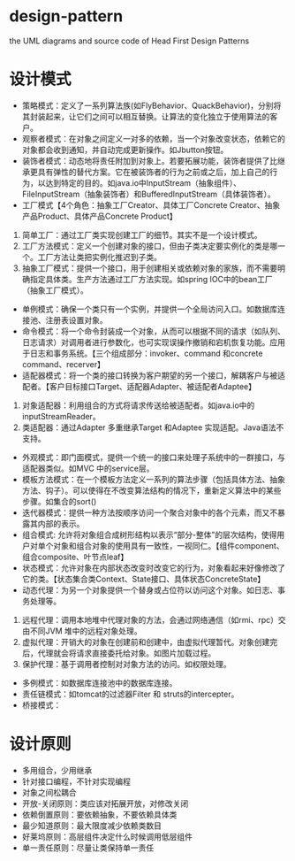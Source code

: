 # design-pattern
the UML diagrams and source code of Head First Design Patterns

# 设计模式
- 策略模式：定义了一系列算法族(如FlyBehavior、QuackBehavior)，分别将其封装起来，让它们之间可以相互替换。让算法的变化独立于使用算法的客户。
- 观察者模式：在对象之间定义一对多的依赖，当一个对象改变状态，依赖它的对象都会收到通知，并自动完成更新操作。如Jbutton按钮。
- 装饰者模式：动态地将责任附加到对象上。若要拓展功能，装饰者提供了比继承更具有弹性的替代方案。它在被装饰者的行为之前或之后，加上自己的行为，以达到特定的目的。如java.io中InputStream（抽象组件）、FileInputStream（抽象装饰者）和BufferedInputStream（具体装饰者）。
- 工厂模式【4个角色：抽象工厂Creator、具体工厂Concrete Creator、抽象产品Product、具体产品Concrete Product】
1. 简单工厂：通过工厂类实现创建工厂的细节。其实不是一个设计模式。
2. 工厂方法模式：定义一个创建对象的接口，但由子类决定要实例化的类是哪一个。工厂方法让类把实例化推迟到子类。
2. 抽象工厂模式：提供一个接口，用于创建相关或依赖对象的家族，而不需要明确指定具体类。生产方法通过工厂方法实现。如spring IOC中的bean工厂（抽象工厂模式）。
- 单例模式：确保一个类只有一个实例，并提供一个全局访问入口。如数据库连接池、注册表设置对象。
- 命令模式：将一个命令封装成一个对象，从而可以根据不同的请求（如队列、日志请求）对调用者进行参数化，也可实现误操作撤销和宕机恢复功能。应用于日志和事务系统。【三个组成部分：invoker、command 和concrete command、recerver】
- 适配器模式：将一个类的接口转换为客户期望的另一个接口，解耦客户与被适配者。【客户目标接口Target、适配器Adapter、被适配者Adaptee】
1. 对象适配器：利用组合的方式将请求传送给被适配者。如java.io中的inputStreamReader。
2. 类适配器：通过Adapter 多重继承Target 和Adaptee 实现适配。Java语法不支持。
- 外观模式：即门面模式，提供一个统一的接口来处理子系统中的一群接口，与适配器类似。如MVC 中的service层。
- 模板方法模式：在一个模板方法定义一系列的算法步骤（包括具体方法、抽象方法、钩子）。可以使得在不改变算法结构的情况下，重新定义算法中的某些步骤。如集合的sort()
- 迭代器模式：提供一种方法按顺序访问一个聚合对象中的各个元素，而又不暴露其内部的表示。
- 组合模式: 允许将对象组合成树形结构以表示“部分-整体”的层次结构，使得用户对单个对象和组合对象的使用具有一致性，一视同仁。【组件component、组合composite、叶节点leaf】
- 状态模式：允许对象在内部状态改变时改变它的行为，对象看起来好像修改了它的类。【状态集合类Context、State接口、具体状态ConcreteState】
- 动态代理：为另一个对象提供一个替身或占位符以访问这个对象。如日志、事务处理等。
1. 远程代理：调用本地堆中代理对象的方法，会通过网络通信（如rmi、rpc）交由不同JVM 堆中的远程对象处理。
2. 虚拟代理：开销大的对象在创建前和创建中，由虚拟代理暂代。对象创建完后，代理就会将请求直接委托给对象。如图片加载过程。
3. 保护代理：基于调用者控制对对象方法的访问。如权限处理。
- 多例模式：如数据库连接池中的数据库连接。
- 责任链模式：如tomcat的过滤器Filter 和 struts的intercepter。
- 桥接模式：

# 设计原则
- 多用组合，少用继承
- 针对接口编程，不针对实现编程
- 对象之间松耦合
- 开放-关闭原则：类应该对拓展开放，对修改关闭
- 依赖倒置原则：要依赖抽象，不要依赖具体类
- 最少知道原则：最大限度减少依赖类数目
- 好莱坞原则：高层组件决定什么时候调用低层组件
- 单一责任原则：尽量让类保持单一责任
